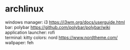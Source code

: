 # archlinux  
windows manager: i3 https://i3wm.org/docs/userguide.html  
bar: polybar https://github.com/polybar/polybar/wiki  
application launcher: rofi  
terminal: kitty
colors: nord https://www.nordtheme.com/  
wallpaper: feh 
